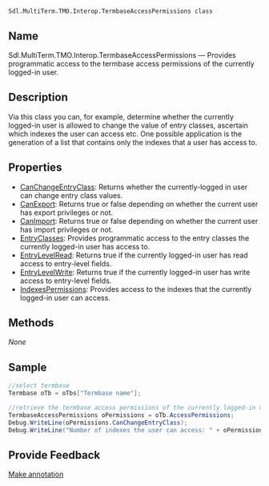 

# 
    Sdl.MultiTerm.TMO.Interop.TermbaseAccessPermissions class



## Name

Sdl.MultiTerm.TMO.Interop.TermbaseAccessPermissions —          Provides programmatic access to the termbase access permissions of the currently logged-in user.



## Description



Via this class you can, for example, determine whether the currently logged-in user is allowed to change the value of entry classes, ascertain which indexes the user can access etc. One possible application is the generation of a list that contains only the indexes that a user has access to.



## Properties

* [CanChangeEntryClass](Sdl.MultiTerm.TMO.Interop.TermbaseAccessPermissions.CanChangeEntryClass.html): Returns whether the currently-logged in user can change entry class values.
* [CanExport](Sdl.MultiTerm.TMO.Interop.TermbaseAccessPermissions.CanExport.html): Returns true or false depending on whether the current user has export privileges or not.
* [CanImport](Sdl.MultiTerm.TMO.Interop.TermbaseAccessPermissions.CanImport.html): Returns true or false depending on whether the current user has import privileges or not.
* [EntryClasses](Sdl.MultiTerm.TMO.Interop.TermbaseAccessPermissions.EntryClasses.html): Provides programmatic access to the entry classes the currently logged-in user has access to.
* [EntryLevelRead](Sdl.MultiTerm.TMO.Interop.TermbaseAccessPermissions.EntryLevelRead.html): Returns true if the currently logged-in user has read access to entry-level fields.
* [EntryLevelWrite](Sdl.MultiTerm.TMO.Interop.TermbaseAccessPermissions.EntryLevelWrite.html): Returns true if the currently logged-in user has write access to entry-level fields.
* [IndexesPermissions](Sdl.MultiTerm.TMO.Interop.TermbaseAccessPermissions.IndexesPermissions.html): Provides access to the indexes that the currently logged-in user can access.




## Methods
*None*


## Sample


```cs
//select termbase
Termbase oTb = oTbs["Termbase name"];

//retrieve the termbase access permissions of the currently logged-in user
TermbaseAccessPermissions oPermissions = oTb.AccessPermissions;
Debug.WriteLine(oPermissions.CanChangeEntryClass);
Debug.WriteLine("Number of indexes the user can access: " + oPermissions.IndexesPermissions.Count.ToString());
```



## Provide Feedback

[Make annotation](mailto:sdk-feedback@sdl.com&amp;subject=Reference%20for%20Sdl.MultiTerm.TMO.Interop.TermbaseAccessPermissions)

